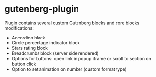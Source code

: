 # gutenberg-plugin
Plugin contains several custom Gutenberg blocks and core blocks modifications:
- Accordion block
- Circle percentage indicator block
- Stars rating block
- Breadcrumbs block (server side rendered)
- Options for buttons: open link in popup iframe or scroll to section on button click
- Option to set animation on number (custom format type)
